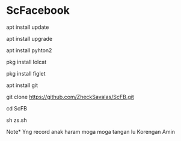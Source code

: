 # ScFacebook

apt install update

apt install upgrade

apt install pyhton2

pkg install lolcat

pkg install figlet

apt install git

git clone https://github.com/ZheckSavalas/ScFB.git

cd ScFB

sh zs.sh

Note* Yng record anak haram moga moga tangan lu Korengan
Amin
